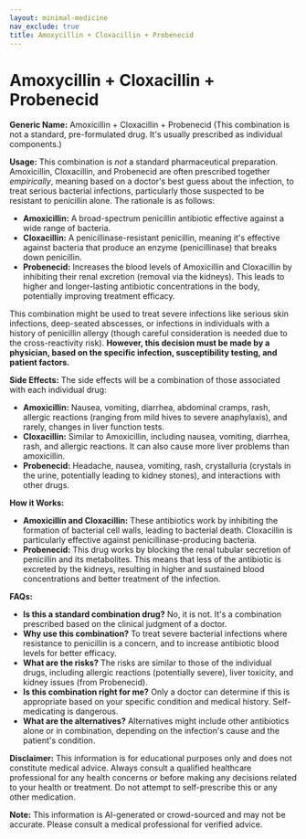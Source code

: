 ```yaml
---
layout: minimal-medicine
nav_exclude: true
title: Amoxycillin + Cloxacillin + Probenecid
---
```


# Amoxycillin + Cloxacillin + Probenecid

**Generic Name:** Amoxicillin + Cloxacillin + Probenecid (This combination is not a standard, pre-formulated drug.  It's usually prescribed as individual components.)

**Usage:** This combination is *not* a standard pharmaceutical preparation.  Amoxicillin, Cloxacillin, and Probenecid are often prescribed together *empirically*, meaning based on a doctor's best guess about the infection,  to treat serious bacterial infections, particularly those suspected to be resistant to penicillin alone.  The rationale is as follows:

* **Amoxicillin:** A broad-spectrum penicillin antibiotic effective against a wide range of bacteria.
* **Cloxacillin:** A penicillinase-resistant penicillin, meaning it's effective against bacteria that produce an enzyme (penicillinase) that breaks down penicillin.
* **Probenecid:**  Increases the blood levels of Amoxicillin and Cloxacillin by inhibiting their renal excretion (removal via the kidneys).  This leads to higher and longer-lasting antibiotic concentrations in the body, potentially improving treatment efficacy.

This combination might be used to treat severe infections like serious skin infections, deep-seated abscesses, or infections in individuals with a history of penicillin allergy (though careful consideration is needed due to the cross-reactivity risk). **However, this decision must be made by a physician, based on the specific infection, susceptibility testing, and patient factors.**

**Side Effects:** The side effects will be a combination of those associated with each individual drug:

* **Amoxicillin:** Nausea, vomiting, diarrhea, abdominal cramps, rash, allergic reactions (ranging from mild hives to severe anaphylaxis), and rarely, changes in liver function tests.
* **Cloxacillin:** Similar to Amoxicillin, including nausea, vomiting, diarrhea, rash, and allergic reactions.  It can also cause more liver problems than amoxicillin.
* **Probenecid:**  Headache, nausea, vomiting, rash, crystalluria (crystals in the urine, potentially leading to kidney stones), and interactions with other drugs.

**How it Works:**

* **Amoxicillin and Cloxacillin:**  These antibiotics work by inhibiting the formation of bacterial cell walls, leading to bacterial death.  Cloxacillin is particularly effective against penicillinase-producing bacteria.
* **Probenecid:** This drug works by blocking the renal tubular secretion of penicillin and its metabolites. This means that less of the antibiotic is excreted by the kidneys, resulting in higher and sustained blood concentrations and better treatment of the infection.

**FAQs:**

* **Is this a standard combination drug?** No, it is not.  It's a combination prescribed based on the clinical judgment of a doctor.
* **Why use this combination?** To treat severe bacterial infections where resistance to penicillin is a concern, and to increase antibiotic blood levels for better efficacy.
* **What are the risks?**  The risks are similar to those of the individual drugs, including allergic reactions (potentially severe), liver toxicity, and kidney issues (from Probenecid).
* **Is this combination right for me?**  Only a doctor can determine if this is appropriate based on your specific condition and medical history.  Self-medicating is dangerous.
* **What are the alternatives?**  Alternatives might include other antibiotics alone or in combination, depending on the infection's cause and the patient's condition.

**Disclaimer:** This information is for educational purposes only and does not constitute medical advice.  Always consult a qualified healthcare professional for any health concerns or before making any decisions related to your health or treatment.  Do not attempt to self-prescribe this or any other medication.


**Note:** This information is AI-generated or crowd-sourced and may not be accurate. Please consult a medical professional for verified advice.